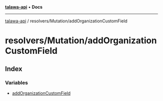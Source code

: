 [**talawa-api**](../../../README.md) • **Docs**

***

[talawa-api](../../../modules.md) / resolvers/Mutation/addOrganizationCustomField

# resolvers/Mutation/addOrganizationCustomField

## Index

### Variables

- [addOrganizationCustomField](variables/addOrganizationCustomField.md)

